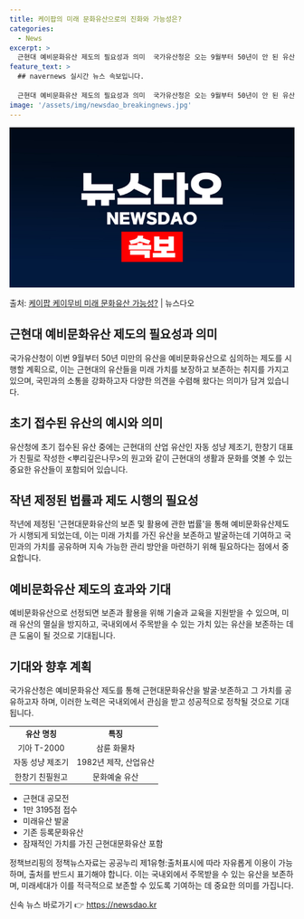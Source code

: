 ```yaml
---
title: 케이팝의 미래 문화유산으로의 진화와 가능성은?
categories:
  - News
excerpt: >
  근현대 예비문화유산 제도의 필요성과 의미  국가유산청은 오는 9월부터 50년이 안 된 유산을 예비문화유산으로…
feature_text: >
  ## navernews 실시간 뉴스 속보입니다.

  근현대 예비문화유산 제도의 필요성과 의미  국가유산청은 오는 9월부터 50년이 안 된 유산을 예비문화유산으로…
image: '/assets/img/newsdao_breakingnews.jpg'
---
```


![뉴스다오 속보](/assets/img/newsdao_breakingnews.jpg)

<p>출처: <a href="https://newsdao.kr/4096" rel="dofollow">케이팝 케이무비 미래 문화유산 가능성?</a> | 뉴스다오</p>

<h2 data-ke-size="size26">근현대 예비문화유산 제도의 필요성과 의미</h2>
<p data-ke-size="size16">국가유산청이 이번 9월부터 50년 미만의 유산을 예비문화유산으로 심의하는 제도를 시행할 계획으로, 이는 근현대의 유산들을 미래 가치를 보장하고 보존하는 취지를 가지고 있으며, 국민과의 소통을 강화하고자 다양한 의견을 수렴해 왔다는 의미가 담겨 있습니다.</p>

<h2 data-ke-size="size26">초기 접수된 유산의 예시와 의미</h2>
<p data-ke-size="size16">유산청에 초기 접수된 유산 중에는 근현대의 산업 유산인 자동 성냥 제조기, 한창기 대표가 친필로 작성한 <뿌리깊은나무>의 원고와 같이 근현대의 생활과 문화를 엿볼 수 있는 중요한 유산들이 포함되어 있습니다.</p>

<h2 data-ke-size="size26">작년 제정된 법률과 제도 시행의 필요성</h2>
<p data-ke-size="size16">작년에 제정된 '근현대문화유산의 보존 및 활용에 관한 법률'을 통해 예비문화유산제도가 시행되게 되었는데, 이는 미래 가치를 가진 유산을 보존하고 발굴하는데 기여하고 국민과의 가치를 공유하며 지속 가능한 관리 방안을 마련하기 위해 필요하다는 점에서 중요합니다.</p>

<h2 data-ke-size="size26">예비문화유산 제도의 효과와 기대</h2>
<p data-ke-size="size16">예비문화유산으로 선정되면 보존과 활용을 위해 기술과 교육을 지원받을 수 있으며, 미래 유산의 멸실을 방지하고, 국내외에서 주목받을 수 있는 가치 있는 유산을 보존하는 데 큰 도움이 될 것으로 기대됩니다.</p>

<h2 data-ke-size="size26">기대와 향후 계획</h2>
<p data-ke-size="size16">국가유산청은 예비문화유산 제도를 통해 근현대문화유산을 발굴·보존하고 그 가치를 공유하고자 하며, 이러한 노력은 국내외에서 관심을 받고 성공적으로 정착될 것으로 기대됩니다. </p>

<table>
  <tr>
    <td style="text-align: center; height: 17px;"><b>유산 명칭</b></td>
    <td style="text-align: center; height: 17px;"><b>특징</b></td>
  </tr>
  <tr>
    <td style="text-align: center; height: 17px;">기아 T-2000</td>
    <td style="text-align: center; height: 17px;">삼륜 화물차</td>
  </tr>
  <tr>
    <td style="text-align: center; height: 17px;">자동 성냥 제조기</td>
    <td style="text-align: center; height: 17px;">1982년 제작, 산업유산</td>
  </tr>
  <tr>
    <td style="text-align: center; height: 17px;">한창기 친필원고</td>
    <td style="text-align: center; height: 17px;">문화예술 유산</td>
  </tr>
</table>

<ul>
  <li>근현대 공모전</li>
  <li>1만 3195점 접수</li>
  <li>미래유산 발굴</li>
  <li>기존 등록문화유산</li>
  <li>잠재적인 가치를 가진 근현대문화유산 포함</li>
</ul>

<p data-ke-size="size16">정책브리핑의 정책뉴스자료는 공공누리 제1유형:출처표시에 따라 자유롭게 이용이 가능하며, 출처를 반드시 표기해야 합니다. 이는 국내외에서 주목받을 수 있는 유산을 보존하며, 미래세대가 이를 적극적으로 보존할 수 있도록 기여하는 데 중요한 의미를 가집니다.</p> 

신속 뉴스 바로가기 👉 <a href="https://newsdao.kr" rel="dofollow">https://newsdao.kr</a>


